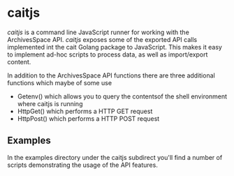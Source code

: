 
# caitjs

_caitjs_ is a command line JavaScript runner for working with the ArchivesSpace API.
_caitjs_ exposes some of the exported API calls implemented int the cait Golang package 
to JavaScript. This makes it easy to implement ad-hoc scripts to process data, as well
as import/export content.

In addition to the ArchivesSpace API functions there are three additional functions
which maybe of some use

+ Getenv() which allows you to query the contentsof the shell environment where caitjs is running
+ HttpGet() which performs a HTTP GET request
+ HttpPost() which performs a HTTP POST request

## Examples

In the examples directory under the caitjs subdirect you'll find a number of scripts
demonstrating the usage of the API features.


